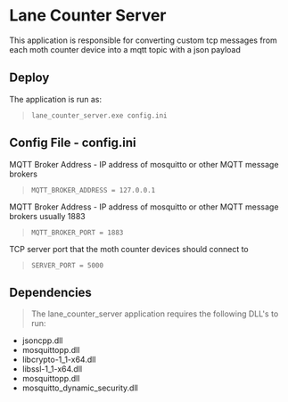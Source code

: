 # **Lane Counter Server**
This application is responsible for converting custom tcp messages from each moth counter device into a mqtt topic with a json payload


## **Deploy**
The application is run as:

> `lane_counter_server.exe config.ini`


## **Config File** - config.ini

MQTT Broker Address - IP address of mosquitto or other MQTT message brokers

>`MQTT_BROKER_ADDRESS = 127.0.0.1`

MQTT Broker Address - IP address of mosquitto or other MQTT message brokers usually 1883

>`MQTT_BROKER_PORT = 1883`

TCP server port that the moth counter devices should connect to

>`SERVER_PORT = 5000`


## **Dependencies**
>The lane\_counter\_server application requires the following DLL's to run:

- jsoncpp.dll
- mosquittopp.dll
- libcrypto-1_1-x64.dll
- libssl-1_1-x64.dll
- mosquittopp.dll
- mosquitto_dynamic_security.dll